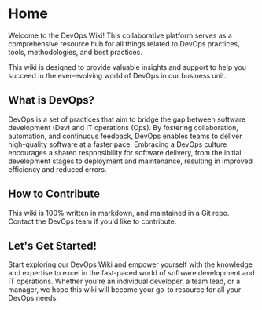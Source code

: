 # Home

Welcome to the DevOps Wiki! This collaborative platform serves as a comprehensive resource hub for all things related to DevOps practices, tools, methodologies, and best practices. 

This wiki is designed to provide valuable insights and support to help you succeed in the ever-evolving world of DevOps in our business unit.

## What is DevOps?

DevOps is a set of practices that aim to bridge the gap between software development (Dev) and IT operations (Ops). By fostering collaboration, automation, and continuous feedback, DevOps enables teams to deliver high-quality software at a faster pace. Embracing a DevOps culture encourages a shared responsibility for software delivery, from the initial development stages to deployment and maintenance, resulting in improved efficiency and reduced errors.

## How to Contribute

This wiki is 100% written in markdown, and maintained in a Git repo.
Contact the DevOps team if you'd like to contribute.

## Let's Get Started!

Start exploring our DevOps Wiki and empower yourself with the knowledge and expertise to excel in the fast-paced world of software development and IT operations. Whether you're an individual developer, a team lead, or a manager, we hope this wiki will become your go-to resource for all your DevOps needs.
